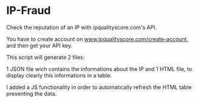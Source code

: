# IP-Fraud

Check the reputation of an IP with ipqualityscore.com's API.

You have to create account on www.ipqualityscore.com/create-account, and then get your API key.

This script will generate 2 files:

1 JSON file wich contains the informations about the IP and 1 HTML file, to display clearly this informations in a table.

I added a JS functionality in order to automatically refresh the HTML table presenting the data.
